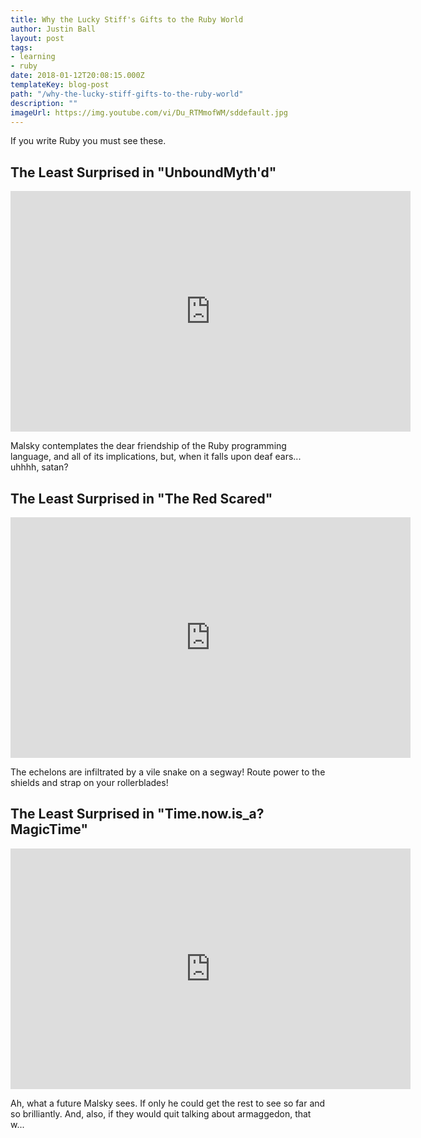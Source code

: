 ```yaml
---
title: Why the Lucky Stiff's Gifts to the Ruby World
author: Justin Ball
layout: post
tags:
- learning
- ruby
date: 2018-01-12T20:08:15.000Z
templateKey: blog-post
path: "/why-the-lucky-stiff-gifts-to-the-ruby-world"
description: ""
imageUrl: https://img.youtube.com/vi/Du_RTMmofWM/sddefault.jpg
---
```

<p>If you write Ruby you must see these.</p>
<div class="youtube-videos video-responsive">
  <div id="Du_RTMmofWM" class="youtube-video">
    <h2 class="youtube-title">The Least Surprised in "UnboundMyth'd"</h2>
    <iframe src="https://www.youtube.com/embed/Du_RTMmofWM" frameborder="0" width="640" height="385" allowfullscreen>
      <p>Your browser does not support iframes.</p>
    </iframe>
    <p class="youtube-description">Malsky contemplates the dear friendship of the Ruby programming language, and all of its implications, but, when it falls upon deaf ears... uhhhh, satan?</p>
  </div>
  <div id="mXZ_htL1rOI" class="youtube-video">
    <h2 class="youtube-title">The Least Surprised in "The Red Scared"</h2>
    <iframe src="https://www.youtube.com/embed/mXZ_htL1rOI" frameborder="0" width="640" height="385" allowfullscreen>
      <p>Your browser does not support iframes.</p>
    </iframe>
    <p class="youtube-description">The echelons are infiltrated by a vile snake on a segway! Route power to the shields and strap on your rollerblades!</p>
  </div>
  <div id="ng95M-cRb44" class="youtube-video">
    <h2 class="youtube-title">The Least Surprised in "Time.now.is_a? MagicTime"</h2>
    <iframe src="https://www.youtube.com/embed/ng95M-cRb44" frameborder="0" width="640" height="385" allowfullscreen>
      <p>Your browser does not support iframes.</p>
    </iframe>
    <p class="youtube-description">Ah, what a future Malsky sees. If only he could get the rest to see so far and so brilliantly. And, also, if they would quit talking about armaggedon, that w...</p>
  </div>
</div>